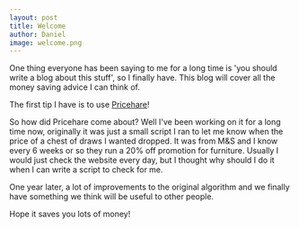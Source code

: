 ```yaml
---
layout: post
title: Welcome
author: Daniel
image: welcome.png
---
```


One thing everyone has been saying to me for a long time is 'you should write a blog about this stuff', so I finally have. This blog will cover all the money saving advice I can think of.

The first tip I have is to use [Pricehare](http://pricehare.com)!

So how did Pricehare come about? Well I've been working on it for a long time now, originally it was just a small script I ran to let me know when the price of a chest of draws I wanted dropped. It was from M&S and I know every 6 weeks or so they run a 20% off promotion for furniture. Usually I would just check the website every day, but I thought why should I do it when I can write a script to check for me.

One year later, a lot of improvements to the original algorithm and we finally have something we think will be useful to other people.

Hope it saves you lots of money!